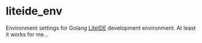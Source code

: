 # liteide_env
Environment settings for Golang [LiteIDE](https://github.com/visualfc/liteide) development environment. 
At least it works for me...
